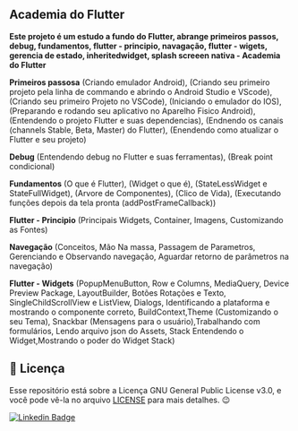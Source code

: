 ## Academia do Flutter 

<b>Este projeto é um estudo a fundo do Flutter, abrange primeiros passos, debug, fundamentos, flutter - principio, navagação, flutter - wigets, gerencia de estado, inheritedwidget, splash screeen nativa - Academia do Flutter</b>

<b>Primeiros passosa</b> (Criando emulador Android), (Criando seu primeiro projeto pela linha de commando e abrindo o Android Studio e VScode), (Criando seu primeiro Projeto no VSCode), (Iniciando o emulador do IOS), (Preparando e rodando seu aplicativo no Aparelho Fisico Android), (Entendendo o projeto Flutter e suas dependencias), (Endnendo os canais (channels Stable, Beta, Master) do Flutter), (Enendendo como atualizar o Flutter e seu projeto)

<b>Debug</b> (Entendendo debug no Flutter e suas ferramentas), (Break point condicional)

<b>Fundamentos</b> (O que é Flutter), (Widget o que é), (StateLessWidget e StateFullWidget), (Arvore de Componentes), (Clico de Vida), (Executando funções depois da tela pronta (addPostFrameCallback))

<b>Flutter - Principio</b> (Principais Widgets, Container, Imagens, Customizando as Fontes)

<b>Navegação</b> (Conceitos, Mão Na massa, Passagem de Parametros, Gerenciando e Observando navegação, Aguardar retorno de parâmetros na navegação)

<b>Flutter - Widgets</b> (PopupMenuButton, Row e Columns, MediaQuery, Device Preview Package, LayoutBuilder, Botões Rotações e Texto, SingleChildScrollView e ListView, Dialogs, Identificando a plataforma e mostrando o componente correto, BuildContext,Theme (Customizando o seu Tema), Snackbar (Mensagens para o usuário),Trabalhando com formulários, Lendo arquivo json do Assets, Stack Entendendo o Widget,Mostrando o poder do Widget Stack)

<h2>📝 Licença</h2>

<p>
   Esse repositório está sobre a Licença GNU General Public License v3.0, e você pode vê-la no arquivo <a href="https://github.com/caneto/calculator-app/blob/main/LICENSE">LICENSE</a> para mais detalhes. 😉
</p>



[![Linkedin Badge](https://img.shields.io/badge/-Carlos%20Alberto-292929?style=flat-square&logo=Linkedin&logoColor=white&link=https://www.linkedin.com/in/canetorj/)](https://www.linkedin.com/in/canetorj/)
